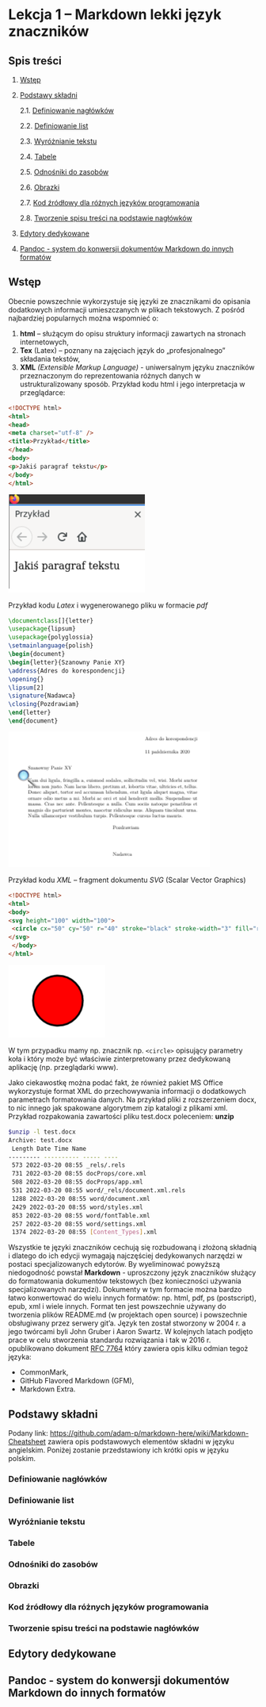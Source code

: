 # Lekcja 1 – Markdown lekki język znaczników 
## Spis treści
1. [Wstęp](#wstęp)
 
2. [Podstawy składni](#podstawy-składni)
   
    2.1. [Definiowanie nagłówków](#definiowanie-nagłówków)
   
    2.2. [Definiowanie list](#definiowanie-list)
   
    2.3. [Wyróżnianie tekstu](#wyróżnianie-tekstu)
   
    2.4. [Tabele](#tabele)
   
    2.5. [Odnośniki do zasobów](#odnośniki-do-zasobów)
   
    2.6. [Obrazki](#obrazki)
   
    2.7. [Kod źródłowy dla różnych języków programowania](#kod-źródłowy-dla-różnych-języków-programowania)
   
    2.8. [Tworzenie spisu treści na podstawie nagłówków](#tworzenie-spisu-treści-na-podstawie-nagłówków)
   
4. [Edytory dedykowane](#edytory-dedykowane)

5. [Pandoc - system do konwersji dokumentów Markdown do innych formatów](#pandoc---system-do-konwersji-dokumentów-markdown-do-innych-formatów)

## Wstęp
Obecnie powszechnie wykorzystuje się języki ze znacznikami do opisania dodatkowych informacji
umieszczanych w plikach tekstowych. Z pośród najbardziej popularnych można wspomnieć o:
1. **html** – służącym do opisu struktury informacji zawartych na stronach internetowych,
2. **Tex** (Latex) – poznany na zajęciach język do „profesjonalnego” składania tekstów,
3. **XML** *(Extensible Markup Language)* - uniwersalnym języku znaczników przeznaczonym
do reprezentowania różnych danych w ustrukturalizowany sposób.
Przykład kodu html i jego interpretacja w przeglądarce:
```html
<!DOCTYPE html>
<html>
<head>
<meta charset="utf-8" />
<title>Przykład</title>
</head>
<body>
<p>Jakiś paragraf tekstu</p>
</body>
</html>
```

![alt text](grafika1.png)

Przykład kodu *Latex* i wygenerowanego pliku w formacie *pdf*

```latex
\documentclass[]{letter}
\usepackage{lipsum}
\usepackage{polyglossia}
\setmainlanguage{polish}
\begin{document}
\begin{letter}{Szanowny Panie XY}
\address{Adres do korespondencji}
\opening{}
\lipsum[2]
\signature{Nadawca}
\closing{Pozdrawiam}
\end{letter}
\end{document}
```
![grafika2](grafika2.png)

Przykład kodu *XML* – fragment dokumentu *SVG* (Scalar Vector Graphics)
```html
<!DOCTYPE html>
<html>
<body>
<svg height="100" width="100">
 <circle cx="50" cy="50" r="40" stroke="black" stroke-width="3" fill="red" />
</svg>
 </body>
</html>
```
![grafika3](grafika3.png)

W tym przypadku mamy np. znacznik np. ``` <circle> ``` opisujący parametry koła i który może być właściwie zinterpretowany przez dedykowaną aplikację (np. przeglądarki www).

Jako ciekawostkę można podać fakt, że również pakiet MS Office wykorzystuje format XML do przechowywania informacji o dodatkowych parametrach formatowania danych. Na przykład pliki z rozszerzeniem docx, to nic innego jak spakowane algorytmem zip katalogi z plikami xml.
Przykład rozpakowania zawartości pliku test.docx poleceniem: **unzip**
```bash
$unzip -l test.docx
Archive: test.docx
 Length Date Time Name
--------- ---------- ----- ----
 573 2022-03-20 08:55 _rels/.rels
 731 2022-03-20 08:55 docProps/core.xml
 508 2022-03-20 08:55 docProps/app.xml
 531 2022-03-20 08:55 word/_rels/document.xml.rels
 1288 2022-03-20 08:55 word/document.xml
 2429 2022-03-20 08:55 word/styles.xml
 853 2022-03-20 08:55 word/fontTable.xml
 257 2022-03-20 08:55 word/settings.xml
 1374 2022-03-20 08:55 [Content_Types].xml
```
Wszystkie te języki znaczników cechują się rozbudowaną i złożoną składnią i dlatego do ich edycji wymagają najczęściej dedykowanych narzędzi w postaci specjalizowanych edytorów. By wyeliminować powyższą niedogodność powstał **Markdown** - uproszczony język znaczników służący do formatowania dokumentów tekstowych (bez konieczności używania specjalizowanych narzędzi). Dokumenty w tym formacie można bardzo łatwo konwertować do wielu innych formatów: np. html, pdf, ps (postscript), epub, xml i wiele innych. Format ten jest powszechnie używany do tworzenia plików README.md (w projektach open source) i powszechnie obsługiwany przez serwery git’a. Język ten został stworzony w 2004 r. a jego twórcami byli John Gruber i Aaron Swartz. W kolejnych latach podjęto prace w celu stworzenia standardu rozwiązania i tak w 2016 r. opublikowano dokument [RFC 7764](https://datatracker.ietf.org/doc/html/rfc7764) który zawiera opis kilku odmian tegoż języka:
+ CommonMark,
+ GitHub Flavored Markdown (GFM),
+ Markdown Extra.

## Podstawy składni
Podany link: https://github.com/adam-p/markdown-here/wiki/Markdown-Cheatsheet zawiera opis podstawowych elementów składni w języku angielskim. Poniżej zostanie przedstawiony ich krótki opis w języku polskim.
### Definiowanie nagłówków
### Definiowanie list
### Wyróżnianie tekstu
### Tabele
### Odnośniki do zasobów
### Obrazki
### Kod źródłowy dla różnych języków programowania
### Tworzenie spisu treści na podstawie nagłówków
## Edytory dedykowane
## Pandoc - system do konwersji dokumentów Markdown do innych formatów
